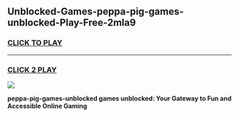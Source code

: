 
## Unblocked-Games-peppa-pig-games-unblocked-Play-Free-2mla9
<h3>
<a href="https://premium76.site?title=peppa-pig-games-unblocked&ref=23A">CLICK TO PLAY</a></h3>
<hr>

<h3>
<a href="https://premium76.site?title=peppa-pig-games-unblocked&ref=23A">CLICK 2 PLAY</a>
  
</h3>

<a href="https://premium76.site?title=peppa-pig-games-unblocked&ref=23A"><img src="https://clearcache.store/games.png"></a>


**peppa-pig-games-unblocked games unblocked: Your Gateway to Fun and Accessible Online Gaming**
